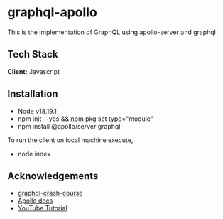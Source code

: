 
# graphql-apollo

This is the implementation of GraphQL using apollo-server and graphql


## Tech Stack

**Client:** Javascript

## Installation
- Node v18.19.1
- npm init --yes && npm pkg set type="module"
- npm install @apollo/server graphql

To run the client on local machine execute, 
- node index

## Acknowledgements

 - [graphql-crash-course](https://github.com/iamshaunjp/graphql-crash-course/tree/main)
 - [Apollo docs](https://www.apollographql.com/docs/)
 - [YouTube Tutorial](https://www.youtube.com/watch?v=5199E50O7SI)

